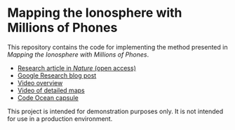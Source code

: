 # Mapping the Ionosphere with Millions of Phones
This repository contains the code for implementing the method presented in *Mapping the Ionosphere with Millions of Phones*.

- [Research article in *Nature* (open access)](https://www.nature.com/articles/s41586-024-08072-x)
- [Google Research blog post](https://research.google/blog/mapping-the-ionosphere-with-the-power-of-android/)
- [Video overview](https://www.youtube.com/watch?v=pwDX67hlBXg)
- [Video of detailed maps](https://www.youtube.com/watch?v=NFahTZzIUA8)
- [Code Ocean capsule](https://doi.org/10.24433/CO.9149928.v1)

This project is intended for demonstration purposes only. It is not intended for use in a production environment.
